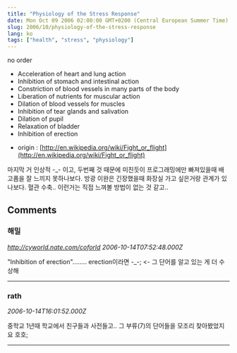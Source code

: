 ```yaml
---
title: "Physiology of the Stress Response"
date: Mon Oct 09 2006 02:00:00 GMT+0200 (Central European Summer Time)
slug: 2006/10/physiology-of-the-stress-response
lang: ko
tags: ["health", "stress", "physiology"]
---
```


no order

- Acceleration of heart and lung action 
- Inhibition of stomach and intestinal action 
- Constriction of blood vessels in many parts of the body 
- Liberation of nutrients for muscular action 
- Dilation of blood vessels for muscles 
- Inhibition of tear glands and salivation 
- Dilation of pupil 
- Relaxation of bladder 
- Inhibition of erection 

* origin : [http://en.wikipedia.org/wiki/Fight_or_flight](http://en.wikipedia.org/wiki/Fight_or_flight)

마지막 거 인상적 -_- 이고, 
두번째 것 때문에 미친듯이 프로그래밍에만 빠져있을때 배고픔을 잘 느끼지 못하나보다. 
방광 이완은 긴장했을때 화장실 가고 싶은거랑 관계가 있나보다.
혈관 수축.. 이런거는 직접 느껴볼 방법이 없는 것 같고..

## Comments

### 해밀
*http://cyworld.nate.com/coforld*
*2006-10-14T07:52:48.000Z*

"Inhibition of erection"........ erection이라면 -_-; <- 그 단어를 알고 있는 게 더 수상해

---

### rath
*2006-10-14T16:01:52.000Z*

중학교 1년때 학교에서 친구들과 사전들고.. 그 부류(7)의 단어들을 모조리 찾아봤었지요 호호;

---
